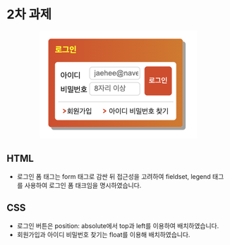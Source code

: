 # 2차 과제

<p align="center"><img src="./2차과제이미지.png" ></p>

## HTML

- 로그인 폼 태그는 form 태그로 감싼 뒤 접근성을 고려하여 fieldset, legend 태그를 사용하여 로그인 폼 태크임을 명시하였습니다.

## CSS

- 로그인 버튼은 position: absolute에서 top과 left를 이용하여 배치하였습니다.
- 회원가입과 아이디 비밀번호 찾기는 float를 이용해 배치하였습니다.

